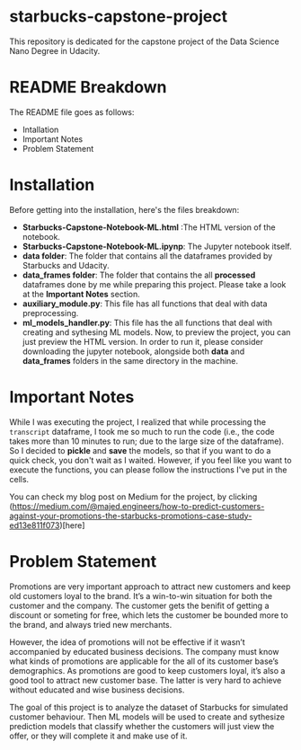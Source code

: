 # starbucks-capstone-project
This repository is dedicated for the capstone project of the Data Science Nano Degree in Udacity.
# README Breakdown 
The README file goes as follows: 
- Intallation 
- Important Notes 
- Problem Statement 
# Installation 
Before getting into the installation, here's the files breakdown: 
- **Starbucks-Capstone-Notebook-ML.html** :The HTML version of the notebook. 
- **Starbucks-Capstone-Notebook-ML.ipynp**: The Jupyter notebook itself. 
- **data folder**: The folder that contains all the dataframes provided by Starbucks and Udacity. 
- **data_frames folder**: The folder that contains the all **processed** dataframes done by me while preparing this project. Please take a look at the **Important Notes** section. 
- **auxiliary_module.py**: This file has all functions that deal with data preprocessing. 
- **ml_models_handler.py**: This file has the all functions that deal with creating and sythesing ML models. 
Now, to preview the project, you can just preview the HTML version. In order to run it, please consider downloading the jupyter notebook, alongside both **data** and **data_frames** folders in the same directory in the machine. 
# Important Notes 
While I was executing the project, I realized that while processing the `transcript` dataframe, I took me so much to run the code (i.e., the code takes more than 10 minutes to run; due to the large size of the dataframe). So I decided to **pickle** and **save** the models, so that if you want to do a quick check, you don't wait as I waited. However, if you feel like you want to execute the functions, you can please follow the instructions I've put in the cells. 

You can check my blog post on Medium for the project, by clicking (https://medium.com/@majed.engineers/how-to-predict-customers-against-your-promotions-the-starbucks-promotions-case-study-ed13e811f073)[here]
# Problem Statement
Promotions are very important approach to attract new customers and keep old customers loyal to the brand. It’s a win-to-win situation for both the customer and the company. The customer gets the benifit of getting a discount or someting for free, which lets the customer be bounded more to the brand, and always tried new merchants.

However, the idea of promotions will not be effective if it wasn’t accompanied by educated business decisions. The company must know what kinds of promotions are applicable for the all of its customer base’s demographics. As promotions are good to keep customers loyal, it’s also a good tool to attract new customer base. The latter is very hard to achieve without educated and wise business decisions.

The goal of this project is to analyze the dataset of Starbucks for simulated customer behaviour. Then ML models will be used to create and sythesize prediction models that classify whether the customers will just view the offer, or they will complete it and make use of it.


